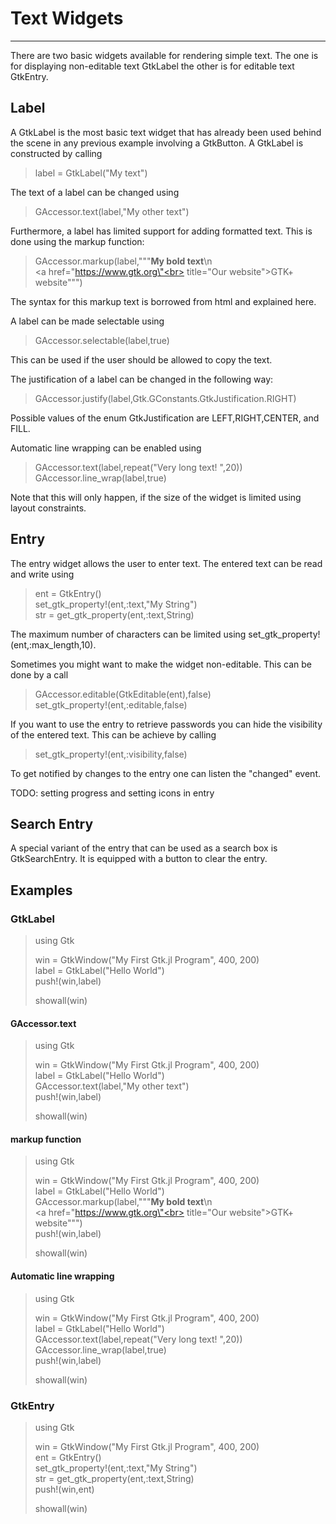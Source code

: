 # Text Widgets
---
There are two basic widgets available for rendering simple text. The one is for displaying non-editable text GtkLabel the other is for editable text GtkEntry.

## Label
A GtkLabel is the most basic text widget that has already been used behind the scene in any previous example involving a GtkButton. A GtkLabel is constructed by calling

>label = GtkLabel("My text")

The text of a label can be changed using

>GAccessor.text(label,"My other text")

Furthermore, a label has limited support for adding formatted text. This is done using the markup function:

>GAccessor.markup(label,"""<b>My bold text</b>\n<br>
                          <a href=\"https://www.gtk.org\"<br>
                         title=\"Our website\">GTK+ website</a>""")
                         
The syntax for this markup text is borrowed from html and explained here.

A label can be made selectable using

>GAccessor.selectable(label,true)

This can be used if the user should be allowed to copy the text.

The justification of a label can be changed in the following way:

>GAccessor.justify(label,Gtk.GConstants.GtkJustification.RIGHT)

Possible values of the enum GtkJustification are LEFT,RIGHT,CENTER, and FILL.

Automatic line wrapping can be enabled using

>GAccessor.text(label,repeat("Very long text! ",20))<br>
>GAccessor.line_wrap(label,true)

Note that this will only happen, if the size of the widget is limited using layout constraints.

## Entry
The entry widget allows the user to enter text. The entered text can be read and write using

>ent = GtkEntry()<br>
>set_gtk_property!(ent,:text,"My String")<br>
>str = get_gtk_property(ent,:text,String)

The maximum number of characters can be limited using set_gtk_property!(ent,:max_length,10).

Sometimes you might want to make the widget non-editable. This can be done by a call

>GAccessor.editable(GtkEditable(ent),false)<br>
>set_gtk_property!(ent,:editable,false)

If you want to use the entry to retrieve passwords you can hide the visibility of the entered text. This can be achieve by calling

>set_gtk_property!(ent,:visibility,false)

To get notified by changes to the entry one can listen the "changed" event.

TODO: setting progress and setting icons in entry

## Search Entry
A special variant of the entry that can be used as a search box is GtkSearchEntry. It is equipped with a button to clear the entry.

## Examples
### GtkLabel
>using Gtk
>
>win = GtkWindow("My First Gtk.jl Program", 400, 200)<br>
>label = GtkLabel("Hello World")<br>
>push!(win,label)<br>
>
>showall(win)


#### GAccessor.text
>using Gtk
>
>win = GtkWindow("My First Gtk.jl Program", 400, 200)<br>
>label = GtkLabel("Hello World")<br>
>GAccessor.text(label,"My other text")<br>
>push!(win,label)
>
>showall(win)

#### markup function
>using Gtk
>
>win = GtkWindow("My First Gtk.jl Program", 400, 200)<br>
>label = GtkLabel("Hello World")<br>
>GAccessor.markup(label,"""<b>My bold text</b>\n<br>
>                          <a href=\"https://www.gtk.org\"<br>
>                         title=\"Our website\">GTK+ website</a>""")<br>
>push!(win,label)
>
>showall(win)

#### Automatic line wrapping
>using Gtk
>
>win = GtkWindow("My First Gtk.jl Program", 400, 200)<br>
>label = GtkLabel("Hello World")<br>
>GAccessor.text(label,repeat("Very long text! ",20))<br>
>GAccessor.line_wrap(label,true)<br>
>push!(win,label)
>
>showall(win)

### GtkEntry
>using Gtk
>
>win = GtkWindow("My First Gtk.jl Program", 400, 200)<br>
>ent = GtkEntry()<br>
>set_gtk_property!(ent,:text,"My String")<br>
>str = get_gtk_property(ent,:text,String)<br>
>push!(win,ent)
>
>showall(win)
